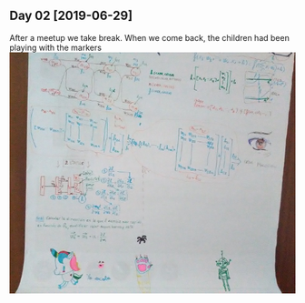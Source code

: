## Day 02 [2019-06-29]
After a meetup we take break. When we come back, the children had been playing with the markers
![alt text](https://github.com/sfrias/FB_AI_LibraChain/blob/master/SecPrivAI/60days/Day02/Day2_Img_Resampled.jpg)
